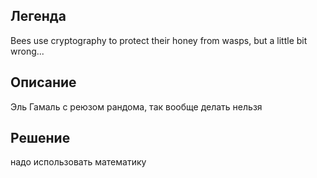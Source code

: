 ## Легенда
Bees use cryptography to protect their honey from wasps, but a little bit wrong...
## Описание
Эль Гамаль с реюзом рандома, так вообще делать нельзя
## Решение
надо использовать математику
